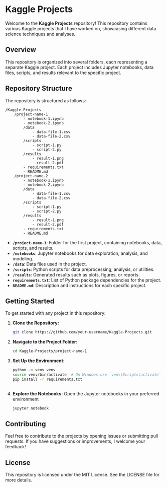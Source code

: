 # Kaggle Projects

Welcome to the **Kaggle Projects** repository! This repository contains various Kaggle projects that I have worked on, showcasing different data science techniques and analyses.

## Overview

This repository is organized into several folders, each representing a separate Kaggle project. Each project includes Jupyter notebooks, data files, scripts, and results relevant to the specific project.

## Repository Structure

The repository is structured as follows:
```
/Kaggle-Projects
    /project-name-1
        - notebook-1.ipynb
        - notebook-2.ipynb
        /data
            - data-file-1.csv
            - data-file-2.csv
        /scripts
            - script-1.py
            - script-2.py
        /results
            - result-1.png
            - result-2.pdf
        - requirements.txt
        - README.md
    /project-name-2
        - notebook-1.ipynb
        - notebook-2.ipynb
        /data
            - data-file-1.csv
            - data-file-2.csv
        /scripts
            - script-1.py
            - script-2.py
        /results
            - result-1.png
            - result-2.pdf
        - requirements.txt
        - README.md
```

- **`/project-name-1`**: Folder for the first project, containing notebooks, data, scripts, and results.
- **`/notebooks`**: Jupyter notebooks for data exploration, analysis, and modeling.
- **`/data`**: Data files used in the project.
- **`/scripts`**: Python scripts for data preprocessing, analysis, or utilities.
- **`/results`**: Generated results such as plots, figures, or reports.
- **`requirements.txt`**: List of Python package dependencies for the project.
- **`README.md`**: Description and instructions for each specific project.

## Getting Started

To get started with any project in this repository:

1. **Clone the Repository:**
   ```bash
   git clone https://github.com/your-username/Kaggle-Projects.git
   
2. **Navigate to the Project Folder:**
   ```bash
   cd Kaggle-Projects/project-name-1

3. **Set Up the Environment:**
   ```bash
   python -m venv venv
   source venv/bin/activate  # On Windows use `venv\Scripts\activate`
   pip install -r requirements.txt
  
4. **Explore the Notebooks:**
   Open the Jupyter notebooks in your preferred environment
   ```bash
   jupyter notebook
   
## Contributing

Feel free to contribute to the projects by opening issues or submitting pull requests. If you have suggestions or improvements, I welcome your feedback!

## License

This repository is licensed under the MIT License. See the LICENSE file for more details.



